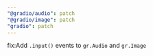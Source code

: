 ```yaml
---
"@gradio/audio": patch
"@gradio/image": patch
"gradio": patch
---
```


fix:Add `.input()` events to `gr.Audio` and `gr.Image`
